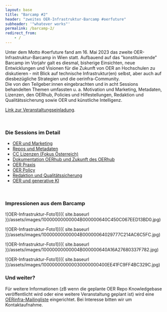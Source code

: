 ```yaml
---
layout: base
title: "Barcamp #2"
header: "zweites OER-Infrastruktur-Barcamp #oerfuture"
subheader: '"whatever works"'
permalink: /barcamp-2/
redirect_from: 
    - /
---
```


Unter dem Motto #oerfuture fand am 16. Mai 2023 das zweite OER-Infrastruktur-Barcamp in Wien statt. Aufbauend auf das "konstituierende" Barcamp im Vorjahr galt es diesmal, bisherige Einsichten, neue Entwicklungen und Visionen für die Zukunft von OER an Hochschulen zu diskutieren - mit Blick auf technische Infrastruktur(en) selbst, aber auch auf diesbezügliche Strategien und die oerinfra-Community.
<br>
Die von den Teilgeber:innen eingebrachten und in acht Sessions behandelten Themen umfassten u. a. Motivation und Marketing, Metadaten, Lizenzen, den OERhub, Policies und Hilfestellungen, Redaktion und Qualitätssicherung sowie OER und künstliche Intelligenz.

[Link zur Veranstaltungseinladung](/barcamp-2/invite).

<br>

### Die Sessions im Detail

* [OER und Marketing](https://pad.uni-graz.at/p/oerfuture1-1)
* [Repos und Metadaten](https://pad.uni-graz.at/p/oerfuture1-2)
* [CC Lizenzen (Fokus Österreich)](https://pad.uni-graz.at/p/oerfuture2-1)
* [Dokumentation OERhub und Zukunft des OERhub](https://pad.uni-graz.at/p/oerfuture2-2)
* [OER Praxis](https://pad.uni-graz.at/p/oerfuture3-1)
* [OER Policy](https://pad.uni-graz.at/p/oerfuture3-2)
* [Redaktion und Qualitätssicherung](https://pad.uni-graz.at/p/oerfuture4-1)
* [OER und generative KI](https://pad.uni-graz.at/p/oerfuture4-2)

<br>

### Impressionen aus dem Barcamp

![OER-Infrastruktur-Foto1]({{ site.baseurl }}/assets/images/10000000000004B000000640C450C067EED13BD0.jpg)


![OER-Infrastruktur-Foto1]({{ site.baseurl }}/assets/images/10000000000004B00000064029777C214AC6C5FC.jpg)


![OER-Infrastruktur-Foto1]({{ site.baseurl }}/assets/images/10000000000004B000000640A16A27680337F782.jpg)


![OER-Infrastruktur-Foto1]({{ site.baseurl }}/assets/images/100000000000030000000400EE41FC9FF4BC329C.jpg)

### Und weiter?

Für weitere Informationen (zB wenn die geplante OER Repo Knowledgebase veröffentlicht wird oder eine weitere Veranstaltung geplant ist) wird eine [OERinfra-Mailingliste](mailto:oer@uibk.ac.at) eingerichtet. Bei Interesse bitten wir um Kontaktaufnahme.